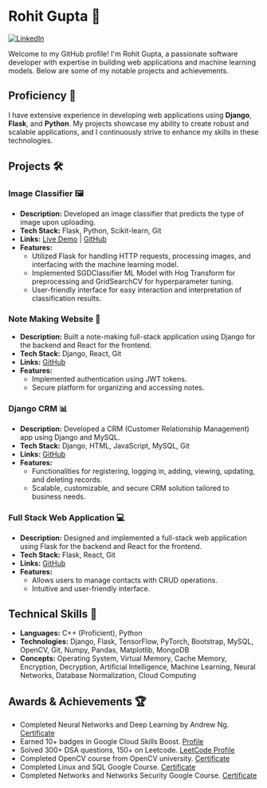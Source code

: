 # Rohit Gupta 🚀

[![LinkedIn](https://img.shields.io/badge/-LinkedIn-blue?style=flat-square&logo=Linkedin&logoColor=white&link=https://www.linkedin.com/in/rohit-gupta-597755229/)](https://www.linkedin.com/in/rohit-gupta-597755229/)

Welcome to my GitHub profile! I'm Rohit Gupta, a passionate software developer with expertise in building web applications and machine learning models. Below are some of my notable projects and achievements.

## Proficiency 🧩

I have extensive experience in developing web applications using **Django**, **Flask**, and **Python**. My projects showcase my ability to create robust and scalable applications, and I continuously strive to enhance my skills in these technologies.


## Projects 🛠️

### Image Classifier 🖼️

- **Description:** Developed an image classifier that predicts the type of image upon uploading.
- **Tech Stack:** Flask, Python, Scikit-learn, Git
- **Links:** [Live Demo](https://imageclassifier-ca7c.onrender.com) | [GitHub](https://github.com/R4255/imageclassifier)
- **Features:**
  - Utilized Flask for handling HTTP requests, processing images, and interfacing with the machine learning model.
  - Implemented SGDClassifier ML Model with Hog Transform for preprocessing and GridSearchCV for hyperparameter tuning.
  - User-friendly interface for easy interaction and interpretation of classification results.

### Note Making Website 📝

- **Description:** Built a note-making full-stack application using Django for the backend and React for the frontend.
- **Tech Stack:** Django, React, Git
- **Links:** [GitHub](https://github.com/R4255/Django_React)
- **Features:**
  - Implemented authentication using JWT tokens.
  - Secure platform for organizing and accessing notes.

### Django CRM 📊

- **Description:** Developed a CRM (Customer Relationship Management) app using Django and MySQL.
- **Tech Stack:** Django, HTML, JavaScript, MySQL, Git
- **Links:** [GitHub](https://github.com/R4255/Django-CRM)
- **Features:**
  - Functionalities for registering, logging in, adding, viewing, updating, and deleting records.
  - Scalable, customizable, and secure CRM solution tailored to business needs.

### Full Stack Web Application 💻

- **Description:** Designed and implemented a full-stack web application using Flask for the backend and React for the frontend.
- **Tech Stack:** Flask, React, Git
- **Links:** [GitHub](https://github.com/R4255/Full_Stack)
- **Features:**
  - Allows users to manage contacts with CRUD operations.
  - Intuitive and user-friendly interface.

## Technical Skills 🧠

- **Languages:** C++ (Proficient), Python
- **Technologies:** Django, Flask, TensorFlow, PyTorch, Bootstrap, MySQL, OpenCV, Git, Numpy, Pandas, Matplotlib, MongoDB
- **Concepts:** Operating System, Virtual Memory, Cache Memory, Encryption, Decryption, Artificial Intelligence, Machine Learning, Neural Networks, Database Normalization, Cloud Computing

## Awards & Achievements 🏆

- Completed Neural Networks and Deep Learning by Andrew Ng. [Certificate](https://www.coursera.org/account/accomplishments/verify/VXXYNJYUCD4E)
- Earned 10+ badges in Google Cloud Skills Boost. [Profile](https://www.cloudskillsboost.google/public_profiles/b386fcbe-f8fa-4fb0-971d-93f943f8dcbd)
- Solved 300+ DSA questions, 150+ on Leetcode. [LeetCode Profile](https://leetcode.com/rohitgupta22022003/)
- Completed OpenCV course from OpenCV university. [Certificate](https://courses.opencv.org/certificates/4db3131160c74307be8731b61b22a988)
- Completed Linux and SQL Google Course. [Certificate](https://www.coursera.org/account/accomplishments/certificate/UNV3NFQKL3G6)
- Completed Networks and Networks Security Google Course. [Certificate](https://www.coursera.org/account/accomplishments/certificate/MYVVRY27FFSS)



